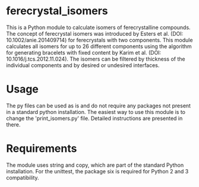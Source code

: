 # ferecrystal_isomers
This is a Python module to calculate isomers of ferecrystalline compounds. The concept of ferecrystal isomers was introduced by Esters et al. (DOI: 10.1002/anie.201409714) for ferecrystals with two components. This module calculates all isomers for up to 26 different components using the algorithm for generating bracelets with fixed content by Karim et al. (DOI: 10.1016/j.tcs.2012.11.024). The isomers can be filtered by thickness of the individual components and by desired or undesired interfaces.

# Usage
The py files can be used as is and do not require any packages not present in a standard python installation. The easiest way to use this module is to change the 'print_isomers.py' file. Detailed instructions are presented in there.

# Requirements
The module uses string and copy, which are part of the standard Python installation. For the unittest, the package six is required for Python 2 and 3 compatibility.
